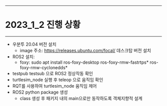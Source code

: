 - - -
# 2023_1_2 진행 상황
- - -
* 우분투 20.04 버전 설치
    * image 주소: https://releases.ubuntu.com/focal/ 데스크탑 버전 설치
* ROS2 설치:
    * foxy: sudo apt install ros-foxy-desktop ros-foxy-rmw-fastrtps* ros-foxy-rmw-cyclonedds*
* testpub testsub 으로 ROS2 정상작동 확인
* turtlesim_node 실행 후 teleop 으로 움직임 확인
* RQT를 사용하여 turtlesim_node 움직임 제어
* ROS2 python package 생성
    * class 생성 후 패키지 내의 main으로만 동작하도록 객체지향적 설계

